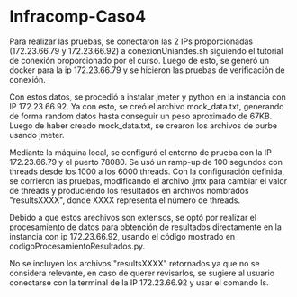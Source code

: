 # Infracomp-Caso4

Para realizar las pruebas, se conectaron las 2 IPs proporcionadas (172.23.66.79 y 172.23.66.92) a conexionUniandes.sh siguiendo el tutorial de conexión proporcionado por el curso. Luego de esto, se generó un docker para la ip 172.23.66.79 y se hicieron las pruebas de verificación de conexión.

Con estos datos, se procedió a instalar jmeter y python en la instancia con IP 172.23.66.92. Ya con esto, se creó el archivo mock_data.txt, generando de forma random datos hasta conseguir un peso aproximado de 67KB.
Luego de haber creado mock_data.txt, se crearon los archivos de purbe usando jmeter.

Mediante la máquina local, se configuró el entorno de prueba con la IP 172.23.66.79 y el puerto 78080. Se usó un ramp-up de 100 segundos con threads desde los 1000 a los 6000 threads. 
Con la configuración definida, se corrieron las pruebas, modificando el archivo .jmx para cambiar el valor de threads y produciendo los resultados en archivos nombrados "resultsXXXX", donde XXXX representa el número de threads.

Debido a que estos arechivos son extensos, se optó por realizar el procesamiento de datos para obtención de resultados directamente en la instancia con ip 172.23.66.92, usando el código mostrado en codigoProcesamientoResultados.py. 

No se incluyen los archivos "resultsXXXX" retornados ya que no se considera relevante, en caso de querer revisarlos, se sugiere al usuario conectarse con la terminal de la IP 172.23.66.92 y usar el comando ls.
